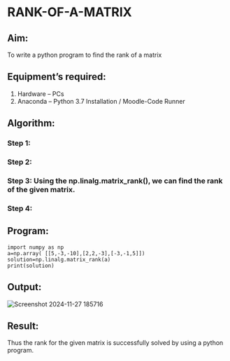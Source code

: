 # RANK-OF-A-MATRIX
## Aim:
To write a python program to find the rank of a matrix
## Equipment’s required:
1. 	Hardware – PCs
2. 	Anaconda – Python 3.7 Installation / Moodle-Code Runner
## Algorithm:
### Step 1: 
### Step 2: 
### Step 3: Using the np.linalg.matrix_rank(), we can find the rank of the given matrix.
### Step 4: 
## Program:
```
import numpy as np
a=np.array( [[5,-3,-10],[2,2,-3],[-3,-1,5]])
solution=np.linalg.matrix_rank(a)
print(solution)
```


## Output:
![Screenshot 2024-11-27 185716](https://github.com/user-attachments/assets/fedc0bea-a701-4c4e-8686-0f8f8f5071ef)


## Result:
Thus the rank for the given matrix is successfully solved by  using a python program.

